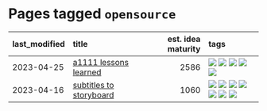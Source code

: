# Pages tagged `opensource`

|last_modified|title|est. idea maturity|tags
|:---|:---|---:|:---|
|2023-04-25|[a1111 lessons learned](../a1111_lessons_learned.md)|2586|[![](https://img.shields.io/badge/tag-experimental-4d35f9)](../tags/experimental.md) [![](https://img.shields.io/badge/tag-opensource-c4fb38)](../tags/opensource.md) [![](https://img.shields.io/badge/tag-stability-734214)](../tags/stability.md) [![](https://img.shields.io/badge/tag-tooling-997e5)](../tags/tooling.md) [![](https://img.shields.io/badge/tag-ux-abf295)](../tags/ux.md)|
|2023-04-16|[subtitles to storyboard](../subtitles-to-storyboard.md)|1060|[![](https://img.shields.io/badge/tag-accessibility-da6994)](../tags/accessibility.md) [![](https://img.shields.io/badge/tag-animation-a4124b)](../tags/animation.md) [![](https://img.shields.io/badge/tag-completed-53417a)](../tags/completed.md) [![](https://img.shields.io/badge/tag-opensource-c4fb38)](../tags/opensource.md) [![](https://img.shields.io/badge/tag-prompting-ff6770)](../tags/prompting.md) [![](https://img.shields.io/badge/tag-tooling-997e5)](../tags/tooling.md) [![](https://img.shields.io/badge/tag-wip-4bcfd8)](../tags/wip.md)|